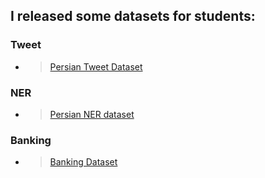 
## I released some datasets for students:


### Tweet
- > [Persian Tweet Dataset](https://gitlab.com/skorani/persian_tweet)


### NER
- > [Persian NER dataset](https://github.com/OverFlowData/NER-)


### Banking
- > [Banking Dataset](https://github.com/skorani/persian-dataset)

